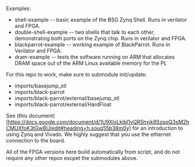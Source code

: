 Examples:

- shell-example -- basic example of the BSG Zynq Shell. Runs in verilator and FPGA.
- double-shell-example -- two shells that talk to each other, demonstrating both ports on the Zynq chip. Runs in verilator and FPGA.
- blackparrot-example -- working example of BlackParrot. Runs in Verilator and FPGA.
- dram-example -- tests the software running on ARM that allocates DRAM space out of the ARM Linux available memory for the PL

For this repo to work, make sure to submodule init/update:

- imports/basejump\_stl
- imports/black-parrot
- imports/black-parrot/external/basejump\_stl
- imports/black-parrot/external/HardFloat

See (this document)[https://docs.google.com/document/d/1U9XIxLkjbI1vQR5hxjk8SzqqQ3sM2hCMUXfoK3tGwBU/edit#heading=h.souq55b38m0y] for an introduction to using Zynq and Vivado. We highly suggest that you use the ethernet connection to the board.

All of the FPGA versions here build automatically from script, and do not require any other repos excpet the submodules above.
